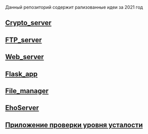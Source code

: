 Данный репозиторий содержит рализованные идеи за 2021 год

## [Crypto_server](https://github.com/qweeep/Pract_3sem/tree/main/Crypto_server/Crypto_server)
## [FTP_server](https://github.com/qweeep/Pract_3sem/tree/main/FTP_server/FTP_server)
## [Web_server](https://github.com/qweeep/Pract_3sem/tree/main/Web_server/Web_Server)
## [Flask_app](https://github.com/qweeep/Pract_3sem/tree/main/Flask_app/flask_app)
## [File_manager](https://github.com/qweeep/Pract_3sem/tree/main/File%20Manager)
## [EhoServer](https://github.com/qweeep/Pract_3sem/tree/main/EhoServer)
## [Приложение проверки уровня усталости](https://github.com/qweeep/Pract_3sem/tree/main/HelthTestWeb)
